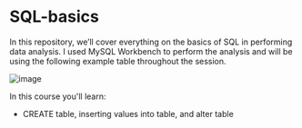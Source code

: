 # SQL-basics
In this repository, we’ll cover everything on the basics of SQL in performing data analysis. I used MySQL Workbench to perform the analysis and will be using the following example table throughout the session.

![image](https://user-images.githubusercontent.com/77371727/236201025-eaef8922-a6f4-4433-aec6-1616a9516c3f.png)

In this course you'll learn:
- CREATE table, inserting values into table, and alter table
